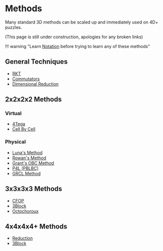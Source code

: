# Methods

Many standard 3D methods can be scaled up and immediately used on 4D+ puzzles.

(This page is still under construction, apologies for any broken links)

!!! warning "Learn [Notation](../notation.md) before trying to learn any of these methods"

## General Techniques

- [RKT](rkt.md)
- [Commutators](commutators.md)
- [Dimensional Reduction](dimensional-reduction.md)

## 2x2x2x2 Methods

### Virtual

- [4Tega](2x2x2x2/4tega.md)
- [Cell By Cell](2x2x2x2/cell-by-cell.md)

### Physical

- [Luna's Method](physical/luna.md)
- [Rowan's Method](physical/rowan.md)
- [Grant's OBC Method](physical/grant.md)
- [P4L (PBLBC)](physical/p4l.md)
- [GRCL Method](physical/grcl.md)

## 3x3x3x3 Methods

- [CFOP](cfop.md)
- [3Block](3block.md)
- [Octochoroux](octochoroux.md)

## 4x4x4x4+ Methods

- [Reduction](big-cube-reduction.md)
- [3Block](3block.md#big-cubes)
